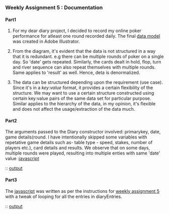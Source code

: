 ### **Weekly Assignment 5 : Documentation**

#### Part1

1. For my dear diary project, I decided to record my online poker performance for atleast one round recorded daily. The final [data model](https://github.com/aaditirokade/data-structures/blob/master/Weekly_assignment5/Part1_dataModel.png) was created in Adobe Illustrator.

2. From the diagram, it's evident that the data is not structured in a way that it is redundant. e.g there can be multiple rounds of poker on a single day. So 'date' gets repeated. Similarly, the cards dealt in hold, flop, turn and river sequence can also repeat themselves with multiple rounds. Same applies to 'result' as well. Hence, deta is denormalized. 
       
3. The data can be structured depending upon the requirement (use case). Since it's in a *key:value* format, it provides a certain flexibility of the structure. We may want to use a certain structure constructed using certain key:value pairs of the same data set for particular purpose. Similar applies to the hierarchy of the data, in my opinion, it's flexible and does not affect the usage/extraction of the data much.

#### Part2

The arguments passed to the Diary constructor involved: primarykey, date, game details(round. I have intentionally skipped some variables with repetative game details such as- table type - speed, stakes, number of players etc.), card details and results. We observe that on some days, multiple rounds were played, resulting into multiple enties with same 'date' value :[javascript](https://github.com/aaditirokade/data-structures/blob/master/Weekly_assignment5/index_part2.js)

:: [output](https://github.com/aaditirokade/data-structures/blob/master/Weekly_assignment5/part2_output)
   
#### Part3

The [javascript](https://github.com/aaditirokade/data-structures/blob/master/Weekly_assignment5/index_part3.js) was written as per the instructions for [weekly assignment 5](https://github.com/visualizedata/data-structures/blob/master/assignments/weekly_assignment_05.md) with a tweak of looping for all the entries in diaryEntries.

:: [output](https://github.com/aaditirokade/data-structures/blob/master/Weekly_assignment5/part3_output.png)
